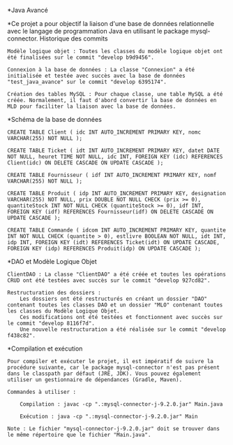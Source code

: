 *Java Avancé

*Ce projet a pour objectif la liaison d'une base de données relationnelle avec le langage de programmation Java en utilisant le package mysql-connector.
Historique des commits

    Modèle logique objet : Toutes les classes du modèle logique objet ont été finalisées sur le commit "develop b9d9456".

    Connexion à la base de données : La classe "Connexion" a été initialisée et testée avec succès avec la base de données "test_java_avance" sur le commit "develop 6395174".

    Création des tables MySQL : Pour chaque classe, une table MySQL a été créée. Normalement, il faut d'abord convertir la base de données en MLD pour faciliter la liaison avec la base de données.

*Schéma de la base de données

    CREATE TABLE Client ( idc INT AUTO_INCREMENT PRIMARY KEY, nomc VARCHAR(255) NOT NULL );

    CREATE TABLE Ticket ( idt INT AUTO_INCREMENT PRIMARY KEY, datet DATE NOT NULL, heuret TIME NOT NULL, idc INT, FOREIGN KEY (idc) REFERENCES Client(idc) ON DELETE CASCADE ON UPDATE CASCADE );

    CREATE TABLE Fournisseur ( idf INT AUTO_INCREMENT PRIMARY KEY, nomf VARCHAR(255) NOT NULL );

    CREATE TABLE Produit ( idp INT AUTO_INCREMENT PRIMARY KEY, designation VARCHAR(255) NOT NULL, prix DOUBLE NOT NULL CHECK (prix >= 0), quantiteStock INT NOT NULL CHECK (quantiteStock >= 0), idf INT, FOREIGN KEY (idf) REFERENCES Fournisseur(idf) ON DELETE CASCADE ON UPDATE CASCADE );

    CREATE TABLE Commande ( idcom INT AUTO_INCREMENT PRIMARY KEY, quantite INT NOT NULL CHECK (quantite > 0), estlivre BOOLEAN NOT NULL, idt INT, idp INT, FOREIGN KEY (idt) REFERENCES Ticket(idt) ON UPDATE CASCADE, FOREIGN KEY (idp) REFERENCES Produit(idp) ON UPDATE CASCADE );

*DAO et Modèle Logique Objet

    ClientDAO : La classe "ClientDAO" a été créée et toutes les opérations CRUD ont été testées avec succès sur le commit "develop 927cd82".

    Restructuration des dossiers :
        Les dossiers ont été restructurés en créant un dossier "DAO" contenant toutes les classes DAO et un dossier "MLO" contenant toutes les classes du Modèle Logique Objet.
        Ces modifications ont été testées et fonctionnent avec succès sur le commit "develop 8116f7d".
        Une nouvelle restructuration a été réalisée sur le commit "develop f438c82".

*Compilation et exécution

    Pour compiler et exécuter le projet, il est impératif de suivre la procédure suivante, car le package mysql-connector n'est pas présent dans le classpath par défaut (JRE, JDK). Vous pouvez également utiliser un gestionnaire de dépendances (Gradle, Maven).

    Commandes à utiliser :

        Compilation : javac -cp ".:mysql-connector-j-9.2.0.jar" Main.java

        Exécution : java -cp ".:mysql-connector-j-9.2.0.jar" Main

    Note : Le fichier "mysql-connector-j-9.2.0.jar" doit se trouver dans le même répertoire que le fichier "Main.java".